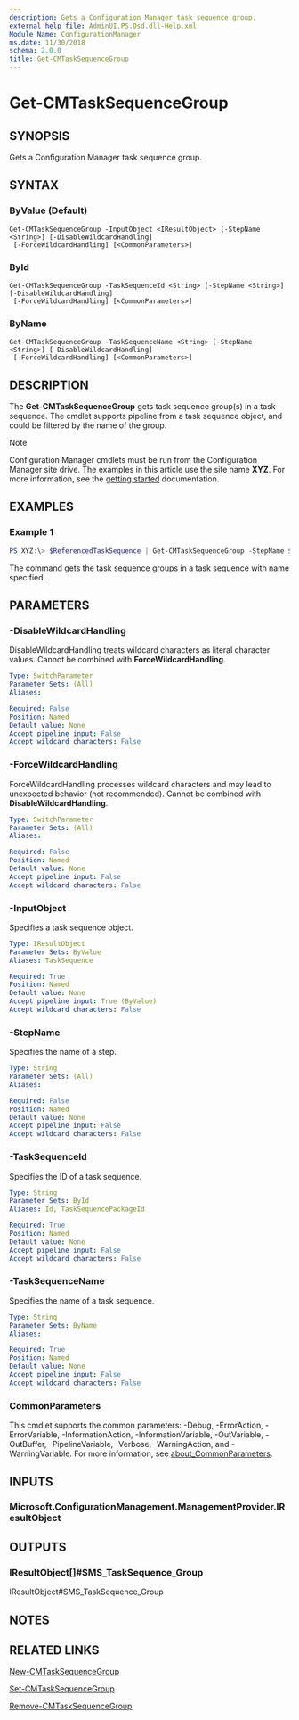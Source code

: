 ```yaml
---
description: Gets a Configuration Manager task sequence group.
external help file: AdminUI.PS.Osd.dll-Help.xml
Module Name: ConfigurationManager
ms.date: 11/30/2018
schema: 2.0.0
title: Get-CMTaskSequenceGroup
---
```


# Get-CMTaskSequenceGroup

## SYNOPSIS

Gets a Configuration Manager task sequence group.

## SYNTAX

### ByValue (Default)
```
Get-CMTaskSequenceGroup -InputObject <IResultObject> [-StepName <String>] [-DisableWildcardHandling]
 [-ForceWildcardHandling] [<CommonParameters>]
```

### ById
```
Get-CMTaskSequenceGroup -TaskSequenceId <String> [-StepName <String>] [-DisableWildcardHandling]
 [-ForceWildcardHandling] [<CommonParameters>]
```

### ByName
```
Get-CMTaskSequenceGroup -TaskSequenceName <String> [-StepName <String>] [-DisableWildcardHandling]
 [-ForceWildcardHandling] [<CommonParameters>]
```

## DESCRIPTION

The **Get-CMTaskSequenceGroup** gets task sequence group(s) in a task sequence. The cmdlet supports pipeline from a task sequence object, and could be filtered by the name of the group.

> [!NOTE]
> Configuration Manager cmdlets must be run from the Configuration Manager site drive.
> The examples in this article use the site name **XYZ**. For more information, see the
> [getting started](/powershell/sccm/overview) documentation.

## EXAMPLES

### Example 1

```powershell
PS XYZ:\> $ReferencedTaskSequence | Get-CMTaskSequenceGroup -StepName $gpName
```

The command gets the task sequence groups in a task sequence with name specified.

## PARAMETERS

### -DisableWildcardHandling

DisableWildcardHandling treats wildcard characters as literal character values. Cannot be combined with **ForceWildcardHandling**.

```yaml
Type: SwitchParameter
Parameter Sets: (All)
Aliases:

Required: False
Position: Named
Default value: None
Accept pipeline input: False
Accept wildcard characters: False
```

### -ForceWildcardHandling

ForceWildcardHandling processes wildcard characters and may lead to unexpected behavior (not recommended). Cannot be combined with **DisableWildcardHandling**.

```yaml
Type: SwitchParameter
Parameter Sets: (All)
Aliases:

Required: False
Position: Named
Default value: None
Accept pipeline input: False
Accept wildcard characters: False
```

### -InputObject

Specifies a task sequence object.

```yaml
Type: IResultObject
Parameter Sets: ByValue
Aliases: TaskSequence

Required: True
Position: Named
Default value: None
Accept pipeline input: True (ByValue)
Accept wildcard characters: False
```

### -StepName

Specifies the name of a step.

```yaml
Type: String
Parameter Sets: (All)
Aliases:

Required: False
Position: Named
Default value: None
Accept pipeline input: False
Accept wildcard characters: False
```

### -TaskSequenceId

Specifies the ID of a task sequence.

```yaml
Type: String
Parameter Sets: ById
Aliases: Id, TaskSequencePackageId

Required: True
Position: Named
Default value: None
Accept pipeline input: False
Accept wildcard characters: False
```

### -TaskSequenceName

Specifies the name of a task sequence.

```yaml
Type: String
Parameter Sets: ByName
Aliases:

Required: True
Position: Named
Default value: None
Accept pipeline input: False
Accept wildcard characters: False
```

### CommonParameters
This cmdlet supports the common parameters: -Debug, -ErrorAction, -ErrorVariable, -InformationAction, -InformationVariable, -OutVariable, -OutBuffer, -PipelineVariable, -Verbose, -WarningAction, and -WarningVariable. For more information, see [about_CommonParameters](https://go.microsoft.com/fwlink/?LinkID=113216).

## INPUTS

### Microsoft.ConfigurationManagement.ManagementProvider.IResultObject

## OUTPUTS

### IResultObject[]#SMS_TaskSequence_Group

IResultObject#SMS_TaskSequence_Group

## NOTES

## RELATED LINKS

[New-CMTaskSequenceGroup](./New-CMTaskSequenceGroup.md)

[Set-CMTaskSequenceGroup](./Set-CMTaskSequenceGroup.md)

[Remove-CMTaskSequenceGroup](./Remove-CMTaskSequenceGroup.md)
